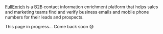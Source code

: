 <br>[FullEnrich](https://fullenrich.com) is a B2B contact information enrichment platform that helps sales and marketing teams find and verify business emails and mobile phone numbers for their leads and prospects.

This page in progress... Come back soon 😅
